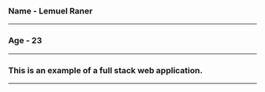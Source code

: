 ### Name - Lemuel Raner
___
### Age - 23
___
### This is an example of a full stack web application.
___
